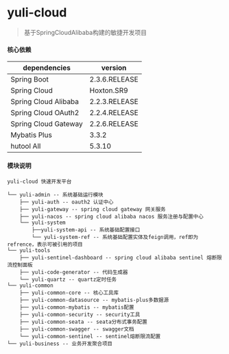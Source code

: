 # yuli-cloud

>基于SpringCloudAlibaba构建的敏捷开发项目

#### 核心依赖


| dependencies         | version       |
| -------------------- | ------------- |
| Spring Boot          | 2.3.6.RELEASE |
| Spring Cloud         | Hoxton.SR9    |
| Spring Cloud Alibaba | 2.2.3.RELEASE |
| Spring Cloud OAuth2  | 2.2.4.RELEASE |
| Spring Cloud Gateway | 2.2.6.RELEASE |
| Mybatis Plus         | 3.3.2         |
| hutool All           | 5.3.10        |



#### 模块说明

~~~
yuli-cloud 快速开发平台

└── yuli-admin -- 系统基础运行模块
    ├── yuli-auth -- oauth2 认证中心
    ├── yuli-gateway -- spring cloud gateway 网关服务
    ├── yuli-nacos -- spring cloud alibaba nacos 服务注册与配置中心
    └── yuli-system
        ├──yuli-system-api -- 系统基础配置接口
        └── yuli-system-ref -- 系统基础配置实体及feign调用，ref即为refrence，表示可被引用的项目
└── yuli-tools
    ├── yuli-sentinel-dashboard -- spring cloud alibaba sentinel 熔断限流控制面板
    ├── yuli-code-generator -- 代码生成器
    └── yuli-quartz -- quartz定时任务
└── yuli-common
    ├── yuli-common-core -- 核心工具库
    ├── yuli-common-datasource -- mybatis-plus多数据源
    ├── yuli-common-mybatis -- mybatis配置
    ├── yuli-common-security -- security工具
    ├── yuli-common-seata -- seata分布式事务配置
    ├── yuli-common-swagger -- swagger文档
    └── yuli-common-sentinel -- sentinel熔断限流配置
└── yuli-business -- 业务开发聚合项目
~~~
